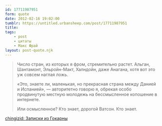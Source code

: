```yaml
---
id: 17711987951
form: quote
date: 2012-02-16 19:02:00
tumblr: https://untitled.urbansheep.com/post/17711987951
title: 
tags:
    - post
    - цитаты
    - Макс Фрай
layout: post-quote.njk
---
```


<blockquote>
<p>Число стран, из которых я фром, стремительно растет. Альган, Шантамонт, Эльройн-Макт, Халндойн, даже Анагана, хотя вот это уж совсем наглая ложь.</p>

<p>«Это, знаете ли, маленькая, но прекрасная страна между Данией и Испанией», — авторитетно говорю я, обрекая особо продвинутую местную молодежь на бессмысленное копошение в интернете.</p>

<p>Или осмысленное? Кто знает, дорогой Ватсон. Кто знает.</p>
</blockquote>

<a href="http://chingizid.livejournal.com/1389221.html">chingizid: Записки из Гокарны</a>
